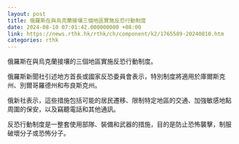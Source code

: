 ```yaml
---
layout: post
title: 俄羅斯在與烏克蘭接壤三個地區實施反恐行動制度
date: 2024-08-10 07:01:42.000000000 +08:00
link: https://news.rthk.hk/rthk/ch/component/k2/1765589-20240810.htm
categories: rthk
---
```


俄羅斯在與烏克蘭接壤的三個地區實施反恐行動制度。

俄羅斯新聞社引述地方首長或國家反恐委員會表示，特別制度將適用於庫爾斯克州、別爾哥羅德州和布良斯克州。

俄新社表示，這些措施包括可能的居民遷移、限制特定地區的交通、加強敏感地點周圍的保安，以及竊聽電話和其他通訊。

反恐行動制度是一整套使用部隊、裝備和武器的措施，目的是防止恐怖襲擊，制服破壞分子或恐怖分子。
